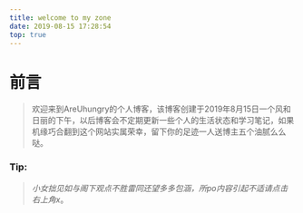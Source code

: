 ```yaml
---
title: welcome to my zone
date: 2019-08-15 17:28:54
top: true
---
```


# 前言

> 欢迎来到AreUhungry的个人博客，该博客创建于2019年8月15日一个风和日丽的下午，以后博客会不定期更新一些个人的生活状态和学习笔记，如果机缘巧合翻到这个网站实属荣幸，留下你的足迹一人送博主五个油腻么么哒。

### Tip:

> *小女拙见如与阁下观点不胜雷同还望多多包涵，所po内容引起不适请点击右上角x*。

